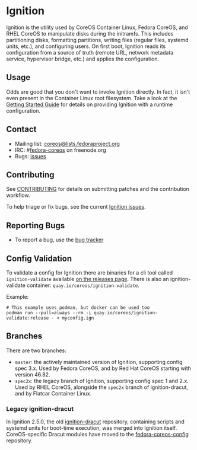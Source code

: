 # Ignition

Ignition is the utility used by CoreOS Container Linux, Fedora CoreOS, and RHEL CoreOS to manipulate disks during the initramfs. This includes partitioning disks, formatting partitions, writing files (regular files, systemd units, etc.), and configuring users. On first boot, Ignition reads its configuration from a source of truth (remote URL, network metadata service, hypervisor bridge, etc.) and applies the configuration.

## Usage

Odds are good that you don't want to invoke Ignition directly. In fact, it isn't even present in the Container Linux root filesystem. Take a look at the [Getting Started Guide][getting started] for details on providing Ignition with a runtime configuration.

## Contact

- Mailing list: [coreos@lists.fedoraproject.org](https://lists.fedoraproject.org/archives/list/coreos@lists.fedoraproject.org/)
- IRC: #[fedora-coreos](irc://irc.freenode.org:6697/#fedora-coreos) on freenode.org
- Bugs: [issues][issues]

## Contributing

See [CONTRIBUTING](CONTRIBUTING.md) for details on submitting patches and the contribution workflow.

To help triage or fix bugs, see the current [Ignition issues](https://github.com/coreos/ignition/issues/).

## Reporting Bugs

- To report a bug, use the [bug tracker][issues]

## Config Validation

To validate a config for Ignition there are binaries for a cli tool called `ignition-validate` available [on the releases page][releases]. There is also an ignition-validate container: `quay.io/coreos/ignition-validate`.

Example:
```
# This example uses podman, but docker can be used too
podman run --pull=always --rm -i quay.io/coreos/ignition-validate:release - < myconfig.ign
```

## Branches

There are two branches:
- `master`: the actively maintained version of Ignition, supporting config
  spec 3.x.  Used by Fedora CoreOS, and by Red Hat CoreOS starting with
  version 46.82.
- `spec2x`: the legacy branch of Ignition, supporting config spec 1 and 2.x.
  Used by RHEL CoreOS, alongside the `spec2x` branch of ignition-dracut,
  and by Flatcar Container Linux.

### Legacy ignition-dracut

In Ignition 2.5.0, the old [ignition-dracut](https://github.com/coreos/ignition-dracut) repository, containing scripts and systemd units for boot-time execution, was merged into Ignition itself.  CoreOS-specific Dracut modules have moved to the [fedora-coreos-config](https://github.com/coreos/fedora-coreos-config) repository.

[getting started]: doc/getting-started.md
[issues]:  https://github.com/coreos/ignition/issues/new/choose
[releases]: https://github.com/coreos/ignition/releases
[online-validator]: https://coreos.com/validate/
